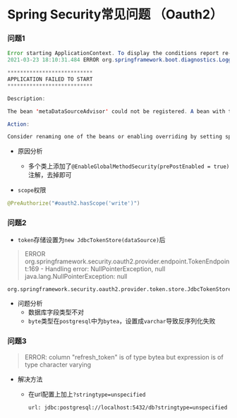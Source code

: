 # Spring Security常见问题 （Oauth2）



### 问题1

```java
Error starting ApplicationContext. To display the conditions report re-run your application with 'debug' enabled.
2021-03-23 18:10:31.484 ERROR org.springframework.boot.diagnostics.LoggingFailureAnalysisReporter:40 - 

***************************
APPLICATION FAILED TO START
***************************

Description:

The bean 'metaDataSourceAdvisor' could not be registered. A bean with that name has already been defined and overriding is disabled.

Action:

Consider renaming one of the beans or enabling overriding by setting spring.main.allow-bean-definition-overriding=true
```

* 原因分析
  * 多个类上添加了`@EnableGlobalMethodSecurity(prePostEnabled = true)`注解，去掉即可



* `scope`权限

```java
@PreAuthorize("#oauth2.hasScope('write')")
```



### 问题2

* `token`存储设置为`new JdbcTokenStore(dataSource)`后

>  ERROR org.springframework.security.oauth2.provider.endpoint.TokenEndpoint:169 - Handling error: NullPointerException, null java.lang.NullPointerException: null

```bash
org.springframework.security.oauth2.provider.token.store.JdbcTokenStore:208 - Failed to deserialize authentication for 4557b852-35ae-4c79-9bc3-ff7b8437e4aa java.lang.IllegalArgumentException: java.io.StreamCorruptedException: invalid stream header: 5C786163
```

* 问题分析
  * 数据库字段类型不对
  * `byte`类型在`postgresql`中为`bytea`，设置成`varchar`导致反序列化失败



### 问题3

> ERROR: column "refresh_token" is of type bytea but expression is of type character varying

* 解决方法

  * 在url配置上加上`?stringtype=unspecified`

    ```
    url: jdbc:postgresql://localhost:5432/db?stringtype=unspecified
    ```

    